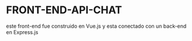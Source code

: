 # FRONT-END-API-CHAT
este front-end fue construido en Vue.js y esta conectado con un back-end en Express.js
